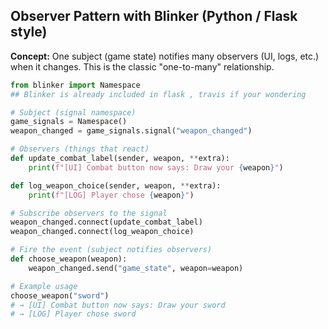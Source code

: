 ## Observer Pattern with Blinker (Python / Flask style)

**Concept:** One subject (game state) notifies many observers (UI, logs, etc.) when it changes. This is the classic "one-to-many" relationship.

```python
from blinker import Namespace
## Blinker is already included in flask , travis if your wondering 

# Subject (signal namespace)
game_signals = Namespace()
weapon_changed = game_signals.signal("weapon_changed")

# Observers (things that react)
def update_combat_label(sender, weapon, **extra):
    print(f"[UI] Combat button now says: Draw your {weapon}")

def log_weapon_choice(sender, weapon, **extra):
    print(f"[LOG] Player chose {weapon}")

# Subscribe observers to the signal
weapon_changed.connect(update_combat_label)
weapon_changed.connect(log_weapon_choice)

# Fire the event (subject notifies observers)
def choose_weapon(weapon):
    weapon_changed.send("game_state", weapon=weapon)

# Example usage
choose_weapon("sword")
# → [UI] Combat button now says: Draw your sword
# → [LOG] Player chose sword
